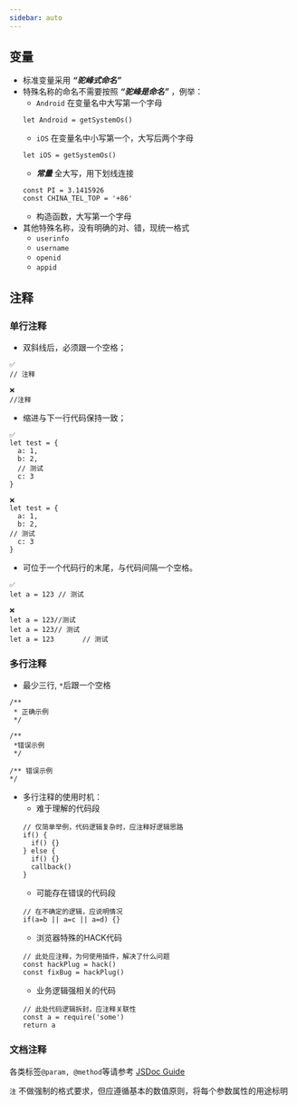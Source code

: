 ```yaml
---
sidebar: auto
---
```



## 变量
- 标准变量采用 ***“驼峰式命名”***
- 特殊名称的命名不需要按照 ***“驼峰是命名”*** ，例举：
  - ```Android``` 在变量名中大写第一个字母
  ```
  let Android = getSystemOs()
  ```
  - ```iOS``` 在变量名中小写第一个，大写后两个字母
  ```
  let iOS = getSystemOs()
  ```
  - ***常量*** 全大写，用下划线连接
  ```
  const PI = 3.1415926
  const CHINA_TEL_TOP = '+86'
  ```
  - 构造函数，大写第一个字母
- 其他特殊名称，没有明确的对、错，现统一格式
  - ```userinfo```
  - ```username```
  - ```openid```
  - ```appid```

## 注释
### 单行注释
- 双斜线后，必须跟一个空格；
```
✅
// 注释

❌
//注释
```
- 缩进与下一行代码保持一致；
```
✅
let test = {
  a: 1,
  b: 2,
  // 测试
  c: 3
}

❌
let test = {
  a: 1,
  b: 2,
// 测试
  c: 3
}
```
- 可位于一个代码行的末尾，与代码间隔一个空格。
```
✅
let a = 123 // 测试

❌
let a = 123//测试
let a = 123// 测试
let a = 123       // 测试
```

### 多行注释
- 最少三行, ```*```后跟一个空格
```
/**
 * 正确示例
 */

/**
 *错误示例
 */

/** 错误示例
*/
```
- 多行注释的使用时机：
  - 难于理解的代码段
  ```
  // 仅简单举例，代码逻辑复杂时，应注释好逻辑思路
  if() {
    if() {}
  } else {
    if() {}
    callback()
  }
  ```
  - 可能存在错误的代码段
  ```
  // 在不确定的逻辑，应说明情况
  if(a=b || a=c || a=d) {}
  ```
  - 浏览器特殊的HACK代码
  ```
  // 此处应注释，为何使用插件，解决了什么问题
  const hackPlug = hack()
  const fixBug = hackPlug()
  ```
  - 业务逻辑强相关的代码
  ```
  // 此处代码逻辑拆封，应注释关联性
  const a = require('some')
  return a
  ```

### 文档注释
各类标签```@param, @method```等请参考 [JSDoc Guide](http://yuri4ever.github.io/jsdoc/#@module)

```注``` 不做强制的格式要求，但应遵循基本的数值原则，将每个参数属性的用途标明

